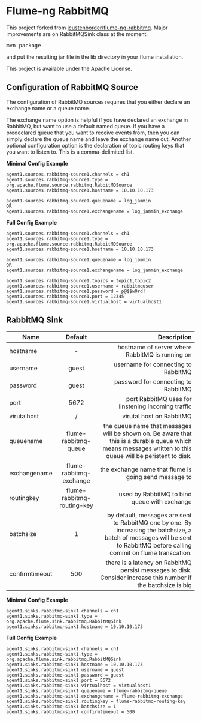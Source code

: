 Flume-ng RabbitMQ
========

This project forked from [jcustenborder/flume-ng-rabbitmq](https://github.com/jcustenborder/flume-ng-rabbitmq). Major improvements are on RabbitMQSink class at the moment.

<pre>mvn package</pre>

and put the resulting jar file in the lib directory in your flume installation.

This project is available under the Apache License.

Configuration of RabbitMQ Source
------
The configuration of RabbitMQ sources requires that you either declare an exchange name or a queue name.

The exchange name option is helpful if you have declared an exchange in RabbitMQ, but want to use a
default named queue.  If you have a predeclared queue that you want to receive events from, then you can simply declare
the queue name and leave the exchange name out.  Another optional configuration option is the declaration of
topic routing keys that you want to listen to.  This is a comma-delimited list.

**Minimal Config Example**

	agent1.sources.rabbitmq-source1.channels = ch1
	agent1.sources.rabbitmq-source1.type = org.apache.flume.source.rabbitmq.RabbitMQSource
	agent1.sources.rabbitmq-source1.hostname = 10.10.10.173

	agent1.sources.rabbitmq-source1.queuename = log_jammin
	OR
	agent1.sources.rabbitmq-source1.exchangename = log_jammin_exchange

**Full Config Example**

	agent1.sources.rabbitmq-source1.channels = ch1
	agent1.sources.rabbitmq-source1.type = org.apache.flume.source.rabbitmq.RabbitMQSource
	agent1.sources.rabbitmq-source1.hostname = 10.10.10.173

	agent1.sources.rabbitmq-source1.queuename = log_jammin
	OR
	agent1.sources.rabbitmq-source1.exchangename = log_jammin_exchange

	agent1.sources.rabbitmq-source1.topics = topic1,topic2
	agent1.sources.rabbitmq-source1.username = rabbitmquser
	agent1.sources.rabbitmq-source1.password = p@$$w0rd!
	agent1.sources.rabbitmq-source1.port = 12345
	agent1.sources.rabbitmq-source1.virtualhost = virtualhost1

RabbitMQ Sink
------

| Name           | Default                    | Description                                                               |
|----------------|:--------------------------:|--------------------------------------------------------------------------:|
| hostname       | -                          | hostname of server where RabbitMQ is running on                           |
| username       | guest                      | username for connecting to RabbitMQ |
| password       | guest                      | password for connecting to RabbitMQ |
| port           | 5672                       | port RabbitMQ uses for linstening incoming traffic |
| virutalhost    | /                          | virutal host on RabbitMQ |
| queuename      | flume-rabbitmq-queue       | the queue name that messages will be shown on. Be aware that this is a durable queue which means messages written to this queue will be peristent to disk. |
| exchangename   | flume-rabbitmq-exchange    | the exchange name that flume is going send message to |
| routingkey     | flume-rabbitmq-routing-key | used by RabbitMQ to bind queue with exchange          |
| batchsize      | 1                          | by default, messages are sent to RabbitMQ one by one. By increasing the batchsize, a batch of messages will be sent to RabbitMQ before calling commit on flume transcation. |
| confirmtimeout | 500                        | there is a latency on RabbitMQ persist messages to disk. Consider increase this number if the batchsize is big |

**Minimal Config Example**

	agent1.sinks.rabbitmq-sink1.channels = ch1
	agent1.sinks.rabbitmq-sink1.type = org.apache.flume.sink.rabbitmq.RabbitMQSink
	agent1.sinks.rabbitmq-sink1.hostname = 10.10.10.173

**Full Config Example**

	agent1.sinks.rabbitmq-sink1.channels = ch1
	agent1.sinks.rabbitmq-sink1.type = org.apache.flume.sink.rabbitmq.RabbitMQSink
	agent1.sinks.rabbitmq-sink1.hostname = 10.10.10.173
	agent1.sinks.rabbitmq-sink1.username = guest
	agent1.sinks.rabbitmq-sink1.password = guest
	agent1.sinks.rabbitmq-sink1.port = 5672
	agent1.sinks.rabbitmq-sink1.virtualhost = virtualhost1
	agent1.sinks.rabbitmq-sink1.queuename = flume-rabbitmq-queue
	agent1.sinks.rabbitmq-sink1.exchangename = flume-rabbitmq-exchange
	agent1.sinks.rabbitmq-sink1.routingkey = flume-rabbitmq-routing-key
	agent1.sinks.rabbitmq-sink1.batchsize = 1
	agent1.sinks.rabbitmq-sink1.confirmtimeout = 500

